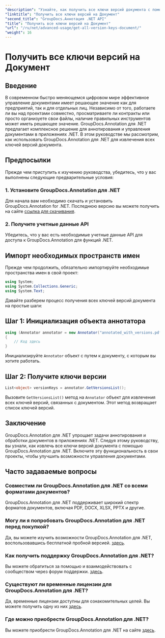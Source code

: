 ```yaml
---
"description": "Узнайте, как получить все ключи версий документа с помощью GroupDocs.Annotation для .NET. Расширьте свои возможности управления документами с помощью этого всеобъемлющего."
"linktitle": "Получить все ключи версий на Документ"
"second_title": "GroupDocs.Аннотация .NET API"
"title": "Получить все ключи версий на Документ"
"url": "/ru/net/advanced-usage/get-all-version-keys-document/"
"weight": 16
---
```


# Получить все ключи версий на Документ

## Введение
В современном быстро меняющемся цифровом мире эффективное управление документами имеет решающее значение как для предприятий, так и для отдельных лиц. Независимо от того, работаете ли вы над проектами совместно, просматриваете ли контракты или просто организуете свои файлы, наличие правильных инструментов может иметь решающее значение. GroupDocs.Annotation для .NET предлагает комплексное решение для аннотирования и управления документами в приложениях .NET. В этом руководстве мы рассмотрим, как использовать GroupDocs.Annotation для .NET для извлечения всех ключей версий документа.
## Предпосылки
Прежде чем приступить к изучению руководства, убедитесь, что у вас выполнены следующие предварительные условия:
### 1. Установите GroupDocs.Annotation для .NET
Для начала вам необходимо скачать и установить GroupDocs.Annotation for .NET. Последнюю версию вы можете получить на сайте [ссылка для скачивания](https://releases.groupdocs.com/annotation/net/).
### 2. Получите учетные данные API
Убедитесь, что у вас есть необходимые учетные данные API для доступа к GroupDocs.Annotation для функций .NET.

## Импорт необходимых пространств имен
Прежде чем продолжить, обязательно импортируйте необходимые пространства имен в свой проект:
```csharp
using System;
using System.Collections.Generic;
using System.Text;
```

Давайте разберем процесс получения всех ключей версий документа на простые шаги:
## Шаг 1: Инициализация объекта аннотатора
```csharp
using (Annotator annotator = new Annotator("annotated_with_versions.pdf"))
{
    // Код здесь
}
```
Инициализируйте `Annotator` объект с путем к документу, с которым вы хотите работать.
## Шаг 2: Получите ключи версии
```csharp
List<object> versionKeys = annotator.GetVersionsList();
```
Вызовите `GetVersionsList()` метод на `Annotator` объект для извлечения всех ключей версий, связанных с документом. Этот метод возвращает список ключей версий.

## Заключение
GroupDocs.Annotation для .NET упрощает задачи аннотирования и обработки документов в приложениях .NET. Следуя этому руководству, вы узнали, как извлечь все ключи версий документа с помощью GroupDocs.Annotation для .NET. Включите эту функциональность в свои проекты, чтобы улучшить возможности управления документами.
## Часто задаваемые вопросы
### Совместим ли GroupDocs.Annotation для .NET со всеми форматами документов?
GroupDocs.Annotation для .NET поддерживает широкий спектр форматов документов, включая PDF, DOCX, XLSX, PPTX и другие.
### Могу ли я попробовать GroupDocs.Annotation для .NET перед покупкой?
Да, вы можете изучить возможности GroupDocs.Annotation для .NET, воспользовавшись бесплатной пробной версией. [здесь](https://releases.groupdocs.com/).
### Как получить поддержку GroupDocs.Annotation для .NET?
Вы можете обратиться за помощью и взаимодействовать с сообществом через форум поддержки. [здесь](https://forum.groupdocs.com/c/annotation/10).
### Существуют ли временные лицензии для GroupDocs.Annotation для .NET?
Да, временные лицензии доступны для ознакомительных целей. Вы можете получить одну из них [здесь](https://purchase.groupdocs.com/temporary-license/).
### Где можно приобрести GroupDocs.Annotation для .NET?
Вы можете приобрести GroupDocs.Annotation для .NET на сайте [здесь](https://purchase.groupdocs.com/buy).